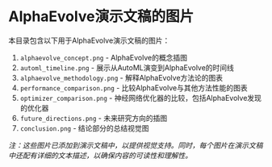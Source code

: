 # AlphaEvolve演示文稿的图片

本目录包含以下用于AlphaEvolve演示文稿的图片：

1. `alphaevolve_concept.png` - AlphaEvolve的概念插图
2. `automl_timeline.png` - 展示从AutoML演变到AlphaEvolve的时间线
3. `alphaevolve_methodology.png` - 解释AlphaEvolve方法论的图表
4. `performance_comparison.png` - 比较AlphaEvolve与其他方法性能的图表
5. `optimizer_comparison.png` - 神经网络优化器的比较，包括AlphaEvolve发现的优化器
6. `future_directions.png` - 未来研究方向的插图
7. `conclusion.png` - 结论部分的总结视觉图

*注：这些图片已添加到演示文稿中，以提供视觉支持。同时，每个图片在演示文稿中还配有详细的文本描述，以确保内容的可读性和理解性。*